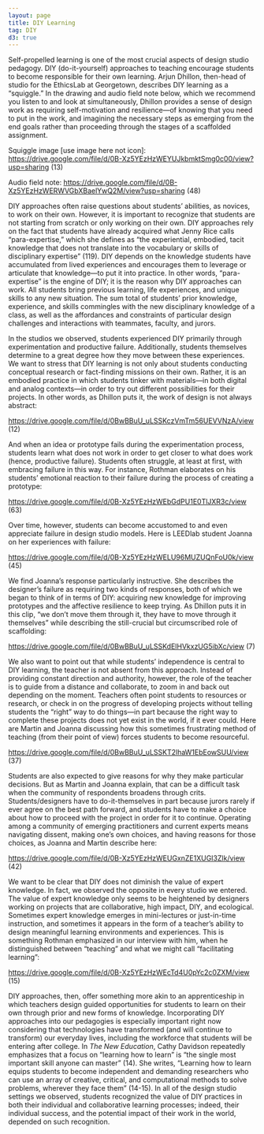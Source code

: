 ```yaml
---
layout: page
title: DIY Learning
tag: DIY
d3: true
---
```


Self-propelled learning is one of the most crucial aspects of design studio pedagogy. DIY (do-it-yourself) approaches to teaching encourage students to become responsible for their own learning. Arjun Dhillon, then-head of studio for the EthicsLab at Georgetown, describes DIY learning as a “squiggle.” In the drawing and audio field note below, which we recommend you listen to and look at simultaneously, Dhillon provides a sense of design work as requiring self-motivation and resilience—of knowing that you need to put in the work, and imagining the necessary steps as emerging from the end goals rather than proceeding through the stages of a scaffolded assignment.  

Squiggle image [use image here not icon]: https://drive.google.com/file/d/0B-Xz5YEzHzWEYUJkbmktSmg0c00/view?usp=sharing (13)

Audio field note: https://drive.google.com/file/d/0B-Xz5YEzHzWERWVGbXBaelYwQ2M/view?usp=sharing (48)

DIY approaches often raise questions about students’ abilities, as novices, to work on their own. However, it is important to recognize that students are not starting from scratch or only working on their own. DIY approaches rely on the fact that students have already acquired what Jenny Rice calls “para-expertise,” which she defines as “the experiential, embodied, tacit knowledge that does not translate into the vocabulary or skills of disciplinary expertise” (119). DIY depends on the knowledge students have accumulated from lived experiences and encourages them to leverage or articulate that knowledge—to put it into practice. In other words, “para-expertise” is the engine of DIY; it is the reason why DIY approaches can work. All students bring previous learning, life experiences, and unique skills to any new situation. The sum total of students’ prior knowledge, experience, and skills commingles with the new disciplinary knowledge of a class, as well as the affordances and constraints of particular design challenges and interactions with teammates, faculty, and jurors.

In the studios we observed, students experienced DIY primarily through experimentation and productive failure. Additionally, students themselves determine to a great degree how they move between these experiences. We want to stress that DIY learning is not only about students conducting conceptual research or fact-finding missions on their own. Rather, it is an embodied practice in which students tinker with materials—in both digital and analog contexts—in order to try out different possibilities for their projects. In other words, as Dhillon puts it, the work of design is not always abstract:

https://drive.google.com/file/d/0BwBBuU_uLSSKczVmTm56UEVVNzA/view (12)

And when an idea or prototype fails during the experimentation process, students learn what does not work in order to get closer to what does work (hence, productive failure). Students often struggle, at least at first, with embracing failure in this way. For instance, Rothman elaborates on his students’ emotional reaction to their failure during the process of creating a prototype: 

https://drive.google.com/file/d/0B-Xz5YEzHzWEbGdPU1E0TlJXR3c/view (63)

Over time, however, students can become accustomed to and even appreciate failure in design studio models. Here is LEEDlab student Joanna on her experiences with failure:

https://drive.google.com/file/d/0B-Xz5YEzHzWELU96MUZUQnFoU0k/view (45)

We find Joanna’s response particularly instructive. She describes the designer’s failure as requiring two kinds of responses, both of which we began to think of in terms of DIY: acquiring new knowledge for improving prototypes and the affective resilience to keep trying. As Dhillon puts it in this clip, “we don’t move them through it, they have to move through it themselves” while describing the still-crucial but circumscribed role of scaffolding:

https://drive.google.com/file/d/0BwBBuU_uLSSKdElHVkxzUG5ibXc/view (7)

We also want to point out that while students’ independence is central to DIY learning, the teacher is not absent from this approach. Instead of providing constant direction and authority, however, the role of the teacher is to guide from a distance and collaborate, to zoom in and back out depending on the moment. Teachers often point students to resources or research, or check in on the progress of developing projects without telling students the “right” way to do things—in part because the right way to complete these projects does not yet exist in the world, if it ever could. Here are Martin and Joanna discussing how this sometimes frustrating method of teaching (from their point of view) forces students to become resourceful.

https://drive.google.com/file/d/0BwBBuU_uLSSKT2lhaW1EbEowSUU/view (37)

Students are also expected to give reasons for why they make particular decisions. But as Martin and Joanna explain, that can be a difficult task when the community of respondents broadens through crits. Students/designers have to do-it-themselves in part because jurors rarely if ever agree on the best path forward, and students have to make a choice about how to proceed with the project in order for it to continue. Operating among a community of emerging practitioners and current experts means navigating dissent, making one’s own choices, and having reasons for those choices, as Joanna and Martin describe here:

https://drive.google.com/file/d/0B-Xz5YEzHzWEUGxnZE1XUGI3Zlk/view (42)

We want to be clear that DIY does not diminish the value of expert knowledge. In fact, we observed the opposite in every studio we entered. The value of expert knowledge only seems to be heightened by designers working on projects that are collaborative, high impact, DIY, and ecological. Sometimes expert knowledge emerges in mini-lectures or just-in-time instruction, and sometimes it appears in the form of a teacher’s ability to design meaningful learning environments and experiences. This is something Rothman emphasized in our interview with him, when he distinguished between “teaching” and what we might call “facilitating learning”:  

https://drive.google.com/file/d/0B-Xz5YEzHzWEcTd4U0pYc2c0ZXM/view (15)

DIY approaches, then, offer something more akin to an apprenticeship in which teachers design guided opportunities for students to learn on their own through prior and new forms of knowledge. Incorporating DIY approaches into our pedagogies is especially important right now considering that technologies have transformed (and will continue to transform) our everyday lives, including the workforce that students will be entering after college. In <em>The New Education</em>, Cathy Davidson repeatedly emphasizes that a focus on “learning how to learn” is “the single most important skill anyone can master” (14). She writes, “Learning how to learn equips students to become independent and demanding researchers who can use an array of creative, critical, and computational methods to solve problems, wherever they face them” (14-15). In all of the design studio settings we observed, students recognized the value of DIY practices in both their individual and collaborative learning processes; indeed, their individual success, and the potential impact of their work in the world, depended on such recognition.


<script type="text/javascript">
(function() {
    var paper, circs, i, nowX, nowY, timer, props = {}, toggler = 0, elie, dx, dy, rad, cur, opa;
    // Returns a random integer between min and max
    // Using Math.round() will give you a non-uniform distribution!
    function ran(min, max)
    {
        return Math.floor(Math.random() * (max - min + 1)) + min;
    }

    function moveIt()
    {
        for(i = 0; i < circs.length; ++i)
        {
              // Reset when time is at zero
            if (! circs[i].time)
            {
                circs[i].time  = ran(30, 100);
                circs[i].deg   = ran(-179, 180);
                circs[i].vel   = ran(1, 5);
                circs[i].curve = ran(0, 1);
                circs[i].fade  = ran(0, 1);
                circs[i].grow  = ran(-2, 2);
            }
                // Get position
            nowX = circs[i].attr("cx");
            nowY = circs[i].attr("cy");
               // Calc movement
            dx = circs[i].vel * Math.cos(circs[i].deg * Math.PI/180);
            dy = circs[i].vel * Math.sin(circs[i].deg * Math.PI/180);
                // Calc new position
            nowX += dx;
            nowY += dy;
                // Calc wrap around
            if (nowX < 0) nowX = 490 + nowX;
            else          nowX = nowX % 490;
            if (nowY < 0) nowY = 490 + nowY;
            else          nowY = nowY % 490;

                // Render moved particle
            circs[i].attr({cx: nowX, cy: nowY});

                // Calc growth
            rad = circs[i].attr("r");
            if (circs[i].grow > 0) circs[i].attr("r", Math.min(30, rad +  .1));
            else                   circs[i].attr("r", Math.max(10,  rad -  .1));

                // Calc curve
            if (circs[i].curve > 0) circs[i].deg = circs[i].deg + 2;
            else                    circs[i].deg = circs[i].deg - 2;

                // Calc opacity
            opa = circs[i].attr("fill-opacity");
            if (circs[i].fade > 0) {
                circs[i].attr("fill-opacity", Math.max(.3, opa -  .01));
                circs[i].attr("stroke-opacity", Math.max(.3, opa -  .01)); }
            else {
                circs[i].attr("fill-opacity", Math.min(1, opa +  .01));
                circs[i].attr("stroke-opacity", Math.min(1, opa +  .01)); }

            // Progress timer for particle
            circs[i].time = circs[i].time - 1;

                // Calc damping
            if (circs[i].vel < 1) circs[i].time = 0;
            else circs[i].vel = circs[i].vel - .05;

        }
        timer = setTimeout(moveIt, 60);
    }

    window.onload = function () {
        paper = Raphael("graphic", 1000, 1000);
        circs = paper.set();
        for (i = 0; i < 30; ++i)
        {
            opa = ran(3,10)/10;
            circs.push(paper.circle(ran(0,1000), ran(0,1000), ran(10,30)).attr({"fill-opacity": opa,
                                                                           "stroke-opacity": opa}));
        }
        circs.attr({fill: "#00DDAA", stroke: "#00DDAA"});
        moveIt();
        elie = document.getElementById("toggle");
        elie.onclick = function() {
            (toggler++ % 2) ? (function(){
                    moveIt();
                    elie.value = " Stop ";
                }()) : (function(){
                    clearTimeout(timer);
                    elie.value = " Start ";
                }());
        }
    };
}());
</script>
